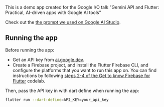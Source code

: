 This is a demo app created for the Google I/O talk "Gemini API and Flutter: Practical, AI-driven apps with Google AI tools"

Check out the [the prompt we used on Google AI Studio](https://aistudio.google.com/app/prompts/1RsTAt6_N8BPhXbrrd8gSJcdeuYV834kf).

## Running the app 

Before running the app:
* Get an API key from [ai.google.dev](ai.google.dev).
* Create a Firebase project, and install the Flutter Firebase CLI, and configure the platforms that you want to run this app on. You can find instructions by following [steps 2-4 of the Get to know Firebase for Flutter](https://firebase.google.com/codelabs/firebase-get-to-know-flutter?hl=en#2) codelab.

Then, pass the API key in with dart define when running the app:

```bash
flutter run --dart-define=API_KEY=your_api_key
```


